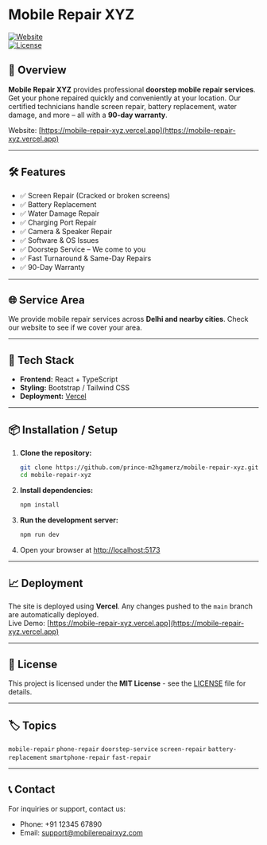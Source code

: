 # Mobile Repair XYZ

[![Website](https://img.shields.io/badge/Website-Online-green)](https://mobile-repair-xyz.vercel.app/)  
[![License](https://img.shields.io/badge/License-MIT-blue)](LICENSE)

## 🚀 Overview

**Mobile Repair XYZ** provides professional **doorstep mobile repair services**. Get your phone repaired quickly and conveniently at your location. Our certified technicians handle screen repair, battery replacement, water damage, and more – all with a **90-day warranty**.  

Website: [https://mobile-repair-xyz.vercel.app](https://mobile-repair-xyz.vercel.app)

---

## 🛠 Features

- ✅ Screen Repair (Cracked or broken screens)  
- ✅ Battery Replacement  
- ✅ Water Damage Repair  
- ✅ Charging Port Repair  
- ✅ Camera & Speaker Repair  
- ✅ Software & OS Issues  
- ✅ Doorstep Service – We come to you  
- ✅ Fast Turnaround & Same-Day Repairs  
- ✅ 90-Day Warranty  

---

## 🌐 Service Area

We provide mobile repair services across **Delhi and nearby cities**. Check our website to see if we cover your area.

---

## 📌 Tech Stack

- **Frontend:** React + TypeScript  
- **Styling:** Bootstrap / Tailwind CSS  
- **Deployment:** [Vercel](https://vercel.com)  

---

## 📦 Installation / Setup

1. **Clone the repository:**
   ```bash
   git clone https://github.com/prince-m2hgamerz/mobile-repair-xyz.git
   cd mobile-repair-xyz
   ```

2. **Install dependencies:**
   ```bash
   npm install
   ```

3. **Run the development server:**
   ```bash
   npm run dev
   ```

4. Open your browser at [http://localhost:5173](http://localhost:5173)

---

## 📈 Deployment

The site is deployed using **Vercel**. Any changes pushed to the `main` branch are automatically deployed.  
Live Demo: [https://mobile-repair-xyz.vercel.app](https://mobile-repair-xyz.vercel.app)

---

## 🔖 License

This project is licensed under the **MIT License** - see the [LICENSE](LICENSE) file for details.

---

## 🏷 Topics

`mobile-repair` `phone-repair` `doorstep-service` `screen-repair` `battery-replacement` `smartphone-repair` `fast-repair`

---

## 📞 Contact

For inquiries or support, contact us:  

- Phone: +91 12345 67890  
- Email: support@mobilerepairxyz.com
